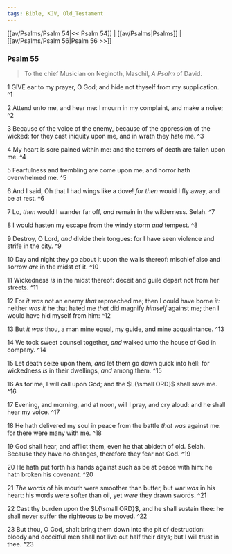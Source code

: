 ```yaml
---
tags: Bible, KJV, Old_Testament
---
```


[[av/Psalms/Psalm 54|<< Psalm 54]] | [[av/Psalms|Psalms]] | [[av/Psalms/Psalm 56|Psalm 56 >>]]

### Psalm 55

> To the chief Musician on Neginoth, Maschil, _A_ _Psalm_ of David.

1 GIVE ear to my prayer, O God; and hide not thyself from my supplication. ^1

2 Attend unto me, and hear me: I mourn in my complaint, and make a noise; ^2

3 Because of the voice of the enemy, because of the oppression of the wicked: for they cast iniquity upon me, and in wrath they hate me. ^3

4 My heart is sore pained within me: and the terrors of death are fallen upon me. ^4

5 Fearfulness and trembling are come upon me, and horror hath overwhelmed me. ^5

6 And I said, Oh that I had wings like a dove! _for_ _then_ would I fly away, and be at rest. ^6

7 Lo, _then_ would I wander far off, _and_ remain in the wilderness. Selah. ^7

8 I would hasten my escape from the windy storm _and_ tempest. ^8

9 Destroy, O Lord, _and_ divide their tongues: for I have seen violence and strife in the city. ^9

10 Day and night they go about it upon the walls thereof: mischief also and sorrow _are_ in the midst of it. ^10

11 Wickedness _is_ in the midst thereof: deceit and guile depart not from her streets. ^11

12 For _it_ _was_ not an enemy _that_ reproached me; then I could have borne _it:_ neither _was_ _it_ he that hated me _that_ did magnify _himself_ against me; then I would have hid myself from him: ^12

13 But _it_ _was_ thou, a man mine equal, my guide, and mine acquaintance. ^13

14 We took sweet counsel together, _and_ walked unto the house of God in company. ^14

15 Let death seize upon them, _and_ let them go down quick into hell: for wickedness _is_ in their dwellings, _and_ among them. ^15

16 As for me, I will call upon God; and the $L{\small ORD}$ shall save me. ^16

17 Evening, and morning, and at noon, will I pray, and cry aloud: and he shall hear my voice. ^17

18 He hath delivered my soul in peace from the battle _that_ _was_ against me: for there were many with me. ^18

19 God shall hear, and afflict them, even he that abideth of old. Selah. Because they have no changes, therefore they fear not God. ^19

20 He hath put forth his hands against such as be at peace with him: he hath broken his covenant. ^20

21 _The_ _words_ of his mouth were smoother than butter, but war _was_ in his heart: his words were softer than oil, yet _were_ they drawn swords. ^21

22 Cast thy burden upon the $L{\small ORD}$, and he shall sustain thee: he shall never suffer the righteous to be moved. ^22

23 But thou, O God, shalt bring them down into the pit of destruction: bloody and deceitful men shall not live out half their days; but I will trust in thee. ^23
